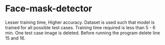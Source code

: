 # Face-mask-detector
Lesser training time, Higher accuracy.
Dataset is used such that model is trained for all possible test cases.
Training time required is less than 5 - 6 min.
One test case image is deleted. Before running the program delete line 15 and 16.
